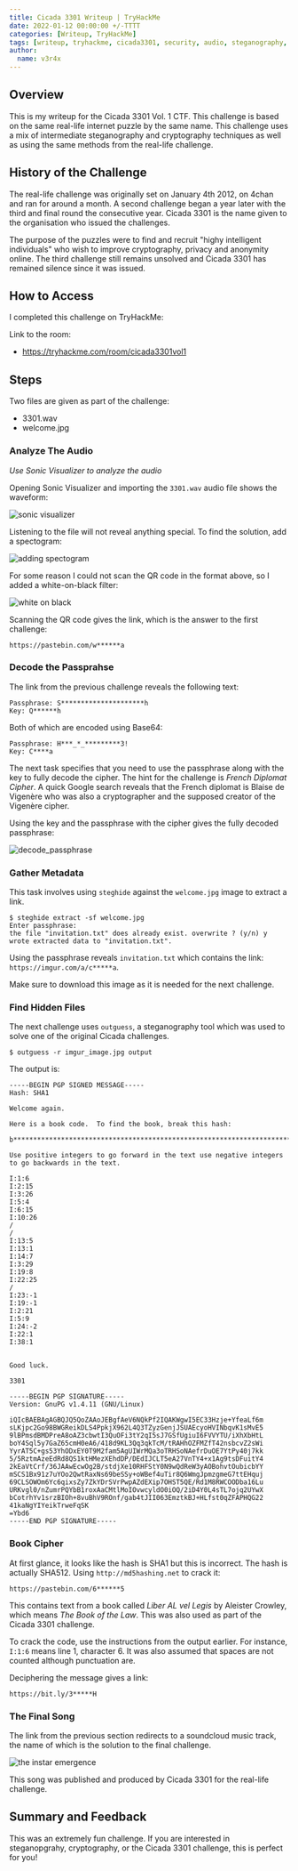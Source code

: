 ```yaml
---
title: Cicada 3301 Writeup | TryHackMe
date: 2022-01-12 00:00:00 +/-TTTT
categories: [Writeup, TryHackMe]
tags: [writeup, tryhackme, cicada3301, security, audio, steganography, cryptography]
author:
  name: v3r4x
---
```


## Overview

This is my writeup for the Cicada 3301 Vol. 1 CTF.  This challenge is based on the same real-life internet puzzle by the same name.  This challenge uses a mix of intermediate steganography and cryptography techniques as well as using the same methods from the real-life challenge.

## History of the Challenge

The real-life challenge was originally set on January 4th 2012, on 4chan and ran for around a month.  A second challenge began a year later with the third and final round the consecutive year.  Cicada 3301 is the name given to the organisation who issued the challenges.

The purpose of the puzzles were to find and recruit "highy intelligent individuals" who wish to improve cryptography, privacy and anonymity online.  The third challenge still remains unsolved and Cicada 3301 has remained silence since it was issued.

## How to Access

I completed this challenge on TryHackMe:

Link to the room:
- https://tryhackme.com/room/cicada3301vol1

## Steps

Two files are given as part of the challenge:
- 3301.wav
- welcome.jpg

### Analyze The Audio

*Use Sonic Visualizer to analyze the audio*

Opening Sonic Visualizer and importing the `3301.wav` audio file shows the waveform:

![sonic visualizer](/assets/posts/20220116/sonic-visualiser.png)

Listening to the file will not reveal anything special.  To find the solution, add a spectogram:

![adding spectogram](/assets/posts/20220116/adding_spectogram.png)

For some reason I could not scan the QR code in the format above, so I added a white-on-black filter:

![white on black](/assets/posts/20220116/white_on_black.png)

Scanning the QR code gives the link, which is the answer to the first challenge:

``https://pastebin.com/w******a``

### Decode the Passprahse

The link from the previous challenge reveals the following text:

```
Passphrase: S*********************h
Key: Q******h
```

Both of which are encoded using Base64:

```
Passphrase: H***_*_*********3!
Key: C****a
```

The next task specifies that you need to use the passphrase along with the key to fully decode the cipher.  The hint for the challenge is *French Diplomat Cipher*.  A quick Google search reveals that the French diplomat is Blaise de Vigenère who was also a cryptographer and the supposed creator of the Vigenère cipher.  

Using the key and the passphrase with the cipher gives the fully decoded passphrase:

![decode_passphrase](/assets/posts/20220116/decode_passphrase.png)

### Gather Metadata

This task involves using `steghide` against the `welcome.jpg` image to extract a link.

```
$ steghide extract -sf welcome.jpg
Enter passphrase:
the file "invitation.txt" does already exist. overwrite ? (y/n) y
wrote extracted data to "invitation.txt".
```

Using the passphrase reveals `invitation.txt` which contains the link: `https://imgur.com/a/c*****a`.

Make sure to download this image as it is needed for the next challenge.

### Find Hidden Files

The next challenge uses `outguess`, a steganography tool which was used to solve one of the original Cicada challenges.

``$ outguess -r imgur_image.jpg output``

The output is:

```
-----BEGIN PGP SIGNED MESSAGE-----
Hash: SHA1

Welcome again.

Here is a book code.  To find the book, break this hash:

b******************************************************************************************************************************8

Use positive integers to go forward in the text use negative integers to go backwards in the text.

I:1:6
I:2:15
I:3:26
I:5:4
I:6:15
I:10:26
/
/
I:13:5
I:13:1
I:14:7
I:3:29
I:19:8
I:22:25
/
I:23:-1
I:19:-1
I:2:21
I:5:9
I:24:-2
I:22:1
I:38:1


Good luck.

3301

-----BEGIN PGP SIGNATURE-----
Version: GnuPG v1.4.11 (GNU/Linux)

iQIcBAEBAgAGBQJQ5QoZAAoJEBgfAeV6NQkPf2IQAKWgwI5EC33Hzje+YfeaLf6m
sLKjpc2Go98BWGReikDLS4PpkjX962L4Q3TZyzGenjJSUAEcyoHVINbqvK1sMvE5
9lBPmsdBMDPreA8oAZ3cbwtI3QuOFi3tY2qI5sJ7GSfUgiuI6FVVYTU/iXhXbHtL
boY4Sql5y7GaZ65cmH0eA6/418d9KL3Qq3qkTcM/tRAHhOZFMZfT42nsbcvZ2sWi
YyrAT5C+gs53YhODxEY0T9M2fam5AgUIWrMQa3oTRHSoNAefrDuOE7YtPy40j7kk
5/5RztmAzeEdRd8QS1ktHMezXEhdDP/DEdIJCLT5eA27VnTY4+x1Ag9tsDFuitY4
2kEaVtCrf/36JAAwEcwOg2B/stdjXe10RHFStY0N9wQdReW3yAOBohvtOubicbYY
mSCS1Bx91z7uYOo2QwtRaxNs69beSSy+oWBef4uTir8Q6WmgJpmzgmeG7ttEHquj
69CLSOWOm6Yc6qixsZy7ZkYDrSVrPwpAZdEXip7OHST5QE/Rd1M8RWCOODba16Lu
URKvgl0/nZumrPQYbB1roxAaCMtlMoIOvwcyldO0iOQ/2iD4Y0L4sTL7ojq2UYwX
bCotrhYv1srzBIOh+8vuBhV9ROnf/gab4tJII063EmztkBJ+HLfst0qZFAPHQG22
41kaNgYIYeikTrweFqSK
=Ybd6
-----END PGP SIGNATURE-----
```

### Book Cipher

At first glance, it looks like the hash is SHA1 but this is incorrect.  The hash is actually SHA512.  Using `http://md5hashing.net` to crack it:

``https://pastebin.com/6******5``

This contains text from a book called *Liber AL vel Legis* by Aleister Crowley, which means *The Book of the Law*.  This was also used as part of the Cicada 3301 challenge.

To crack the code, use the instructions from the output earlier.  For instance, `I:1:6` means line 1, character 6.  It was also assumed that spaces are not counted although punctuation are.

Deciphering the message gives a link:

``https://bit.ly/3*****H``

### The Final Song

The link from the previous section redirects to a soundcloud music track, the name of which is the solution to the final challenge.

![the instar emergence](/assets/posts/20220116/instar_emergence.png)

This song was published and produced by Cicada 3301 for the real-life challenge.

## Summary and Feedback

This was an extremely fun challenge.  If you are interested in steganopgrahy, cryptography, or the Cicada 3301 challenge, this is perfect for you!

